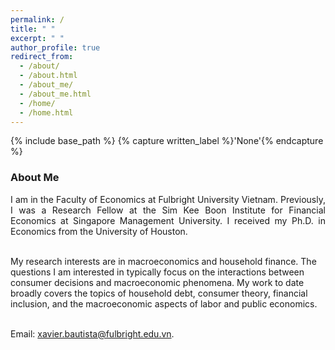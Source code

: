 ```yaml
---
permalink: /
title: " "
excerpt: " "
author_profile: true
redirect_from: 
  - /about/
  - /about.html
  - /about_me/
  - /about_me.html
  - /home/
  - /home.html
---
```


{% include base_path %}
{% capture written_label %}'None'{% endcapture %}

### About Me

<p style='text-align: justify;'>
I am in the Faculty of Economics at Fulbright University Vietnam. Previously, I was a Research Fellow at the Sim Kee Boon Institute for Financial Economics at Singapore Management University. I received my Ph.D. in Economics from the University of Houston.
<br>
<br>

My research interests are in macroeconomics and household finance. The questions I am interested in typically focus on the interactions between consumer decisions and macroeconomic phenomena. My work to date broadly covers the topics of household debt, consumer theory, financial inclusion, and the macroeconomic aspects of labor and public economics.
<br>
<br>

Email: <a href="mailto:xavier.bautista@fulbright.edu.vn">xavier.bautista@fulbright.edu.vn</a>.
</p>